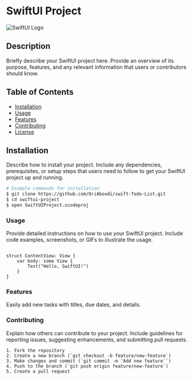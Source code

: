 # SwiftUI Project

![SwiftUI Logo](https://developer.apple.com/assets/elements/icons/swiftui/swiftui-96x96.png)

## Description

Briefly describe your SwiftUI project here. Provide an overview of its purpose, features, and any relevant information that users or contributors should know.

## Table of Contents

- [Installation](#installation)
- [Usage](#usage)
- [Features](#features)
- [Contributing](#contributing)
- [License](#license)

## Installation

Describe how to install your project. Include any dependencies, prerequisites, or setup steps that users need to follow to get your SwiftUI project up and running.

```bash
# Example commands for installation
$ git clone https://github.com/OriAboudi/swift-Todo-List.git
$ cd swiftui-project
$ open SwiftUIProject.xcodeproj
```

### Usage

Provide detailed instructions on how to use your SwiftUI project. Include code examples, screenshots, or GIFs to illustrate the usage.
```

struct ContentView: View {
    var body: some View {
        Text("Hello, SwiftUI!")
    }
}
```

### Features

Easily add new tasks with titles, due dates, and details.

### Contributing

Explain how others can contribute to your project.
Include guidelines for reporting issues, suggesting enhancements, and submitting pull requests.

```
1. Fork the repository
2. Create a new branch (`git checkout -b feature/new-feature`)
3. Make changes and commit (`git commit -m 'Add new feature'`)
4. Push to the branch (`git push origin feature/new-feature`)
5. Create a pull request
```




